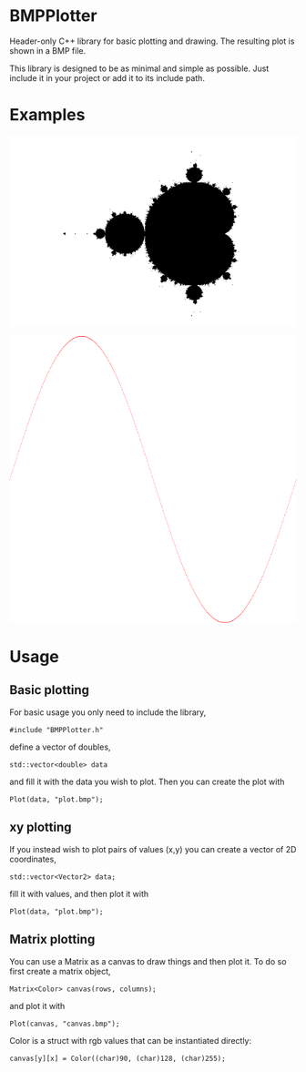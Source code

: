 BMPPlotter
=========

Header-only C++ library for basic plotting and drawing. The resulting plot is shown in a BMP file.

This library is designed to be as minimal and simple as possible. Just include it in your project or add it to its include path.

# Examples
![Mandelbrot set](https://github.com/CarlosManuelRodr/BMPPlotter/blob/main/images/mandelbrot.bmp?raw=true)

![Sine plot](https://github.com/CarlosManuelRodr/BMPPlotter/blob/main/images/plot.bmp?raw=true)

# Usage

## Basic plotting

For basic usage you only need to include the library,

    #include "BMPPlotter.h"

define a vector of doubles,

    std::vector<double> data

and fill it with the data you wish to plot. Then you can create the plot with

    Plot(data, "plot.bmp");

## xy plotting
If you instead wish to plot pairs of values (x,y) you can create a vector of 2D coordinates,

	std::vector<Vector2> data;

fill it with values, and then plot it with

    Plot(data, "plot.bmp");

## Matrix plotting
You can use a Matrix as a canvas to draw things and then plot it. To do so first create a matrix object,

    Matrix<Color> canvas(rows, columns);

and plot it with

    Plot(canvas, "canvas.bmp");

Color is a struct with rgb values that can be instantiated directly:

    canvas[y][x] = Color((char)90, (char)128, (char)255);